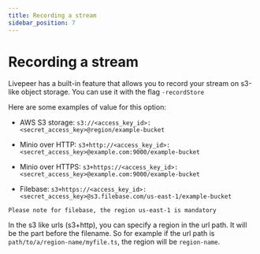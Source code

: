 ```yaml
---
title: Recording a stream
sidebar_position: 7
---
```


# Recording a stream

Livepeer has a built-in feature that allows you to record your stream on s3-like object storage. You can use it with the flag `-recordStore `

Here are some examples of value for this option:

- AWS S3 storage: `s3://<access_key_id>:<secret_access_key>@region/example-bucket`

- Minio over HTTP: `s3+http://<access_key_id>:<secret_access_key>@example.com:9000/example-bucket`

- Minio over HTTPS: `s3+https://<access_key_id>:<secret_access_key>@example.com:9000/example-bucket`

- Filebase: `s3+https://<access_key_id>:<secret_access_key>@s3.filebase.com/us-east-1/example-bucket`

```
Please note for filebase, the region us-east-1 is mandatory
```

In the s3 like urls (s3+http), you can specify a region in the url path. It will be the part before the filename.
So for example if the url path is `path/to/a/region-name/myfile.ts`, the region will be `region-name`.
